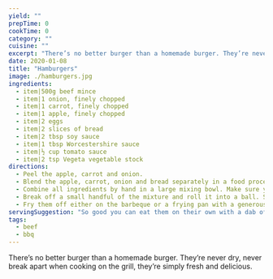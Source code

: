 ```yaml
---
yield: ""
prepTime: 0
cookTime: 0
category: ""
cuisine: ""
excerpt: "There’s no better burger than a homemade burger. They’re never dry, never break apart when cooking on the grill, they’re simply fresh and delicious."
date: 2020-01-08
title: "Hamburgers"
image: ./hamburgers.jpg
ingredients:
  - item|500g beef mince
  - item|1 onion, finely chopped
  - item|1 carrot, finely chopped
  - item|1 apple, finely chopped
  - item|2 eggs
  - item|2 slices of bread
  - item|2 tbsp soy sauce
  - item|1 tbsp Worcestershire sauce
  - item|½ cup tomato sauce
  - item|2 tsp Vegeta vegetable stock
directions:
  - Peel the apple, carrot and onion.
  - Blend the apple, carrot, onion and bread separately in a food processor.
  - Combine all ingredients by hand in a large mixing bowl. Make sure you mix everything thoroughly, otherwise they’ll fall apart when you cook them!
  - Break off a small handful of the mixture and roll it into a ball. Set aside on a plate and repeat until all of the mixture is used.
  - Fry them off either on the barbeque or a frying pan with a generous amount of olive oil.
servingSuggestion: "So good you can eat them on their own with a dab of tomato sauce. Alternatively, throw them in a toasted bun with your favourite burger condiments."
tags:
  - beef
  - bbq
---
```


There’s no better burger than a homemade burger. They’re never dry, never break apart when cooking on the grill, they’re simply fresh and delicious.
